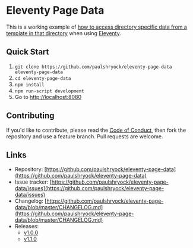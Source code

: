 # Eleventy Page Data

This is a working example of [how to access directory specific data from a template in that directory](https://github.com/11ty/eleventy/issues/385) when using [Eleventy](https://github.com/11ty/eleventy/).

## Quick Start

1. `git clone https://github.com/paulshryock/eleventy-page-data eleventy-page-data`
1. `cd eleventy-page-data`
1. `npm install`
1. `npm run-script development`
1. Go to [http://localhost:8080](http://localhost:8080)

## Contributing

If you'd like to contribute, please read the [Code of Conduct](https://github.com/paulshryock/eleventy-page-data/blob/master/CODE_OF_CONDUCT.md), then fork the repository and use a feature
branch. Pull requests are welcome.

## Links

- Repository: [https://github.com/paulshryock/eleventy-page-data](https://github.com/paulshryock/eleventy-page-data)
- Issue tracker: [https://github.com/paulshryock/eleventy-page-data/issues](https://github.com/paulshryock/eleventy-page-data/issues)
- Changelog: [https://github.com/paulshryock/eleventy-page-data/blob/master/CHANGELOG.md](https://github.com/paulshryock/eleventy-page-data/blob/master/CHANGELOG.md)
- Releases:
	- [v1.0.0](https://github.com/paulshryock/eleventy-page-data/releases/tag/v1.0.0)
	- [v1.1.0](https://github.com/paulshryock/eleventy-page-data/releases/tag/v1.1.0)